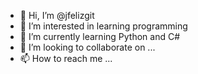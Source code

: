 - 👋 Hi, I’m @jfelizgit
- 👀 I’m interested in learning programming
- 🌱 I’m currently learning Python and C#
- 💞️ I’m looking to collaborate on ...
- 📫 How to reach me ...

<!---
jfelizgit/jfelizgit is a ✨ special ✨ repository because its `README.md` (this file) appears on your GitHub profile.
You can click the Preview link to take a look at your changes.
--->
